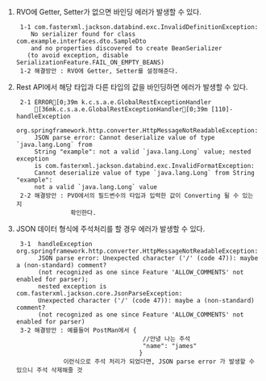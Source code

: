 1. RVO에 Getter, Setter가 없으면 바인딩 에러가 발생할 수 있다.

        1-1 com.fasterxml.jackson.databind.exc.InvalidDefinitionException: 
           No serializer found for class com.example.interfaces.dto.SampleDto 
           and no properties discovered to create BeanSerializer 
          (to avoid exception, disable SerializationFeature.FAIL_ON_EMPTY_BEANS)
        1-2 해결방안 : RVO에 Getter, Setter를 설정해준다.
2. Rest API에서 해당 타입과 다른 타입의 값을 바인딩하면 에러가 발생할 수 있다.

        2-1 ERROR[0;39m k.c.s.a.e.GlobalRestExceptionHandler  
            [36mk.c.s.a.e.GlobalRestExceptionHandler[0;39m [110]-  handleException  
            org.springframework.http.converter.HttpMessageNotReadableException: 
            JSON parse error: Cannot deserialize value of type `java.lang.Long` from 
            String "example": not a valid `java.lang.Long` value; nested exception 
            is com.fasterxml.jackson.databind.exc.InvalidFormatException: 
            Cannot deserialize value of type `java.lang.Long` from String "example": 
            not a valid `java.lang.Long` value
        2-2 해결방안 : PVO에서의 필드변수의 타입과 입력한 값이 Converting 될 수 있는지
                      확인한다.
3. JSON 데이터 형식에 주석처리를 할 경우 에러가 발생할 수 있다.

        3-1  handleException org.springframework.http.converter.HttpMessageNotReadableException:
             JSON parse error: Unexpected character ('/' (code 47)): maybe a (non-standard) comment?
             (not recognized as one since Feature 'ALLOW_COMMENTS' not enabled for parser); 
             nested exception is com.fasterxml.jackson.core.JsonParseException: 
             Unexpected character ('/' (code 47)): maybe a (non-standard) comment? 
             (not recognized as one since Feature 'ALLOW_COMMENTS' not enabled for parser)
        3-2 해결방안 : 예를들어 PostMan에서 {
                                          //안녕 나는 주석
                                          "name": "james"
                                         }
                    이런식으로 주석 처리가 되었다면, JSON parse error 가 발생할 수 있으니 주석 삭제해줄 것